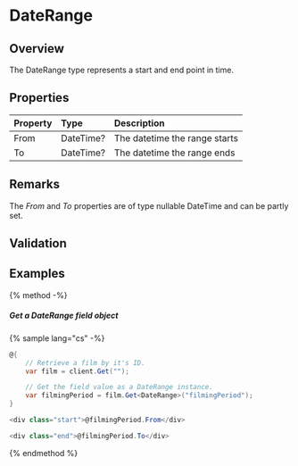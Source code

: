 # DateRange

## Overview

The DateRange type represents a start and end point in time.

## Properties

| Property | Type | Description |
| :------- | :--- | :---------- |
| From | DateTime? | The datetime the range starts |
| To | DateTime? | The datetime the range ends |

## Remarks

The *From* and *To* properties are of type nullable DateTime and can be partly set.

## Validation

## Examples

{% method -%}

##### Get a DateRange field object

{% sample lang="cs" -%}

```cs
@{
    // Retrieve a film by it's ID.
    var film = client.Get("");

    // Get the field value as a DateRange instance.
    var filmingPeriod = film.Get<DateRange>("filmingPeriod");
}

<div class="start">@filmingPeriod.From</div>

<div class="end">@filmingPeriod.To</div>
```
{% endmethod %}